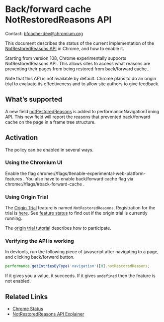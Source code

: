# Back/forward cache NotRestoredReasons API

Contact: bfcache-dev@chromium.org

This document describes the status of the current implementation of the
[NotRestoredReasons API](https://github.com/rubberyuzu/bfcache-not-retored-reason/blob/main/NotRestoredReason.md)
in Chrome, and how to enable it.

Starting from version 108,
Chrome experimentally supports NotRestoredReasons API.
This allows sites to access what reasons are preventing their pages from
being restored from back/forward cache..

Note that this API is not available by default.
Chrome plans to do an origin trial
to evaluate its effectiveness
and to allow site authors to give feedback.

## What’s supported

A new field [notRestoredReasons](https://github.com/rubberyuzu/bfcache-not-retored-reason/blob/main/NotRestoredReason.md) is added to 
performanceNavigationTiming API.
This new field will report the reasons that prevented back/forward cache on the page in a frame tree structure.

## Activation

The policy can be enabled in several ways.

### Using the Chromium UI

Enable the flag chrome://flags/#enable-experimental-web-platform-features .
You also have to enable back/forward cache flag via chrome://flags/#back-forward-cache .

### Using Origin Trial

The [Origin Trial](https://developer.chrome.com/blog/origin-trials/) feature is named `NotRestoredReasons`.
Registration for the trial is [here](https://developer.chrome.com/origintrials/#/view_trial/3101854243351429121).
See [feature status](https://chromestatus.com/feature/5760325231050752) to find out
if the origin trial is currently running.

The [origin trial tutorial](https://developer.chrome.com/docs/web-platform/origin-trials/#take-part-in-an-origin-trial) describes how to participate.

### Verifying the API is working

In devtools, run the following piece of javascript after navigating to a page, and clicking back/forward button.

```js
performance.getEntriesByType('navigation')[0].notRestoredReasons;
```

If it gives you a value, it succeeds.
If it gives `undefined` then the feature is not enabled.

## Related Links

- [Chrome Status](https://chromestatus.com/feature/5760325231050752)
- [NotRestoredReasons API Explainer](https://github.com/rubberyuzu/bfcache-not-retored-reason/blob/main/NotRestoredReason.md)
